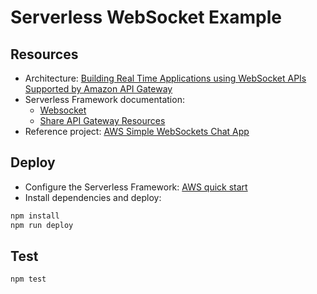 # Serverless WebSocket Example

## Resources

- Architecture: [Building Real Time Applications using WebSocket APIs Supported by Amazon API Gateway](https://www.youtube.com/watch?v=3SCdzzD0PdQ)
- Serverless Framework documentation:
    + [Websocket](https://serverless.com/framework/docs/providers/aws/events/websocket/)
    + [Share API Gateway Resources](https://serverless.com/framework/docs/providers/aws/events/apigateway#share-api-gateway-and-api-resources)
- Reference project: [AWS Simple WebSockets Chat App](https://github.com/aws-samples/simple-websockets-chat-app)

## Deploy

- Configure the Serverless Framework: [AWS quick start](https://serverless.com/framework/docs/providers/aws/guide/quick-start/)
- Install dependencies and deploy:

```bash
npm install
npm run deploy
```

## Test

```bash
npm test
```
